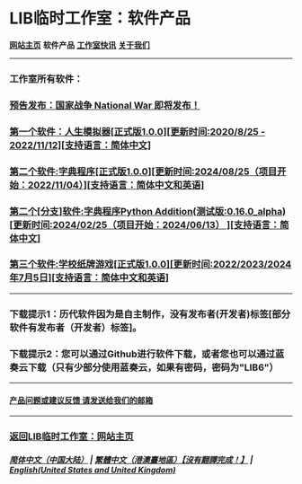 # LIB临时工作室：软件产品
**[网站主页](index)** **软件产品** **[工作室快讯](News)** **[关于我们](About_us)**

------------

### 工作室所有软件：

### [预告发布：国家战争 National War 即将发布！](National_War_preview)
### [第一个软件：人生模拟器[正式版1.0.0][更新时间:2020/8/25 - 2022/11/12][支持语言：简体中文]](Life_Simulator)
### [第二个软件:字典程序[正式版1.0.0][更新时间:2024/08/25（项目开始：2022/11/04）][支持语言：简体中文和英语]](Chinese_dictionary)
### [第二个[分支]软件:字典程序Python Addition(测试版:0.16.0_alpha)[更新时间:2024/02/25（项目开始：2024/06/13） ][支持语言：简体中文]](Chinese_dictionary_Python)
### [第三个软件:学校纸牌游戏[正式版1.0.0][更新时间:2022/2023/2024年7月5日][支持语言：简体中文和英语]](LAS_solitaire_game)
------------

### 下载提示1：历代软件因为是自主制作，没有发布者(开发者)标签[部分软件有发布者（开发者）标签]。
### 下载提示2：您可以通过Github进行软件下载，或者您也可以通过蓝奏云下载（只有少部分使用蓝奏云，如果有密码，密码为"LIB6"）
------------
#### [产品问题或建议反馈 请发送给我们的邮箱](mailto:LIB_Provisional_Studio@outlook.com)
------------
### [返回LIB临时工作室：网站主页](index)
##### [简体中文（中国大陆）](Software) | [繁體中文（港澳臺地區）【沒有翻譯完成！】](tc/Software) | **[English(United States and United Kingdom)](en/Software)**
